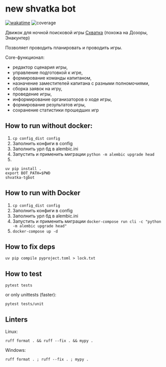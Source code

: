 # new shvatka bot

[![wakatime](https://wakatime.com/badge/github/bomzheg/Shvatka.svg)](https://wakatime.com/badge/github/bomzheg/Shvatka)
![coverage](https://img.shields.io/endpoint?url=https://gist.githubusercontent.com/bomzheg/99469cb5f8a18784c1f03d229a799427/raw/bage.json)


Движок для ночной поисковой игры [Схватка](https://ru.wikipedia.org/wiki/%D0%A1%D1%85%D0%B2%D0%B0%D1%82%D0%BA%D0%B0_(%D0%B8%D0%B3%D1%80%D0%B0)) (похожа на Дозоры, Энакунтер)

Позволяет проводить планировать и проводить игры.

Core-функционал: 
- редактор сценария игры, 
- управление подготовкой к игре, 
- формирование команды капитаном, 
- назначение заместителей капитана с разными полномочиями, 
- сборка заявок на игру, 
- проведение игры, 
- информирование организаторов о ходе игры, 
- формирование результатов игры, 
- сохранение статистики прошедших игр


## How to run without docker:
1. `cp config_dist config`
2. Заполнить конфиги в config
3. Заполнить урл бд в alembic.ini
4. Запустить и применить миграции `python -m alembic upgrade head`
5. 
```shell
uv pip install .
export BOT_PATH=$PWD
shvatka-tgbot
```

## How to run with Docker
1. `cp config_dist config`
2. Заполнить конфиги в config
3. Заполнить урл бд в alembic.ini
4. Запустить и применить миграции `docker-compose run cli -c "python -m alembic upgrade head"`
5. `docker-compose up -d`


## How to fix deps
```shell
uv pip compile pyproject.toml > lock.txt
```

## How to test
```shell
pytest tests
```
or only unittests (faster):
```shell
pytest tests/unit
```

## Linters

Linux:
```shell
ruff format . && ruff --fix . && mypy .
```

Windows:
```shell
ruff format . ; ruff --fix . ; mypy .
```
